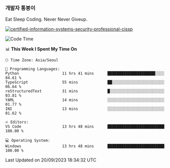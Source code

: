 ### 개발자 통붕이
Eat Sleep Coding.
Never Never Giveup.

[![certified-information-systems-security-professional-cissp](https://user-images.githubusercontent.com/44606727/157613689-acd84ec6-5f8f-4e79-89d9-a8d51f033634.png)](https://www.credly.com/badges/f394a010-85a0-450b-9136-8043af01d71c/public_url)

<!--START_SECTION:waka-->
![Code Time](http://img.shields.io/badge/Code%20Time-1%2C898%20hrs%206%20mins-blue)

📊 **This Week I Spent My Time On** 

```text
🕑︎ Time Zone: Asia/Seoul

💬 Programming Languages: 
Python                   11 hrs 41 mins      █████████████████████░░░░   84.61 % 
TypeScript               55 mins             ██░░░░░░░░░░░░░░░░░░░░░░░   06.64 % 
reStructuredText         31 mins             █░░░░░░░░░░░░░░░░░░░░░░░░   03.81 % 
YAML                     14 mins             ░░░░░░░░░░░░░░░░░░░░░░░░░   01.77 % 
INI                      13 mins             ░░░░░░░░░░░░░░░░░░░░░░░░░   01.62 % 

🔥 Editors: 
VS Code                  13 hrs 48 mins      █████████████████████████   100.00 % 

💻 Operating System: 
Windows                  13 hrs 48 mins      █████████████████████████   100.00 % 
```


 Last Updated on 20/09/2023 18:34:32 UTC
<!--END_SECTION:waka-->
